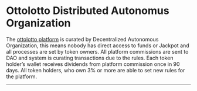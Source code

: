 # Ottolotto Distributed Autonomus Organization
 		
The [ottolotto platform](https://ottolotto.io) is curated by Decentralized Autonomous Organization, 
this means nobody has direct access to funds or Jackpot and all processes 
are set by token owners. All platform commissions are sent to DAO and system 
is curating transactions due to the rules. Each token holder’s wallet receives 
dividends from platform commission once in 90 days. All token holders, 
who own 3% or more are able to set new rules for the platform.

 ------------------------  